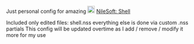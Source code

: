 Just personal config for amazing <img src="https://nilesoft.org/images/favicon.svg" alt="Nilesoft: Shell Logo" width="20"/> [NileSoft: Shell](https://github.com/moudey/Shell)

Included only edited files: shell.nss everything else is done via custom .nss partials
This config will be updated overtime as I add / remove / modify it more for my use
